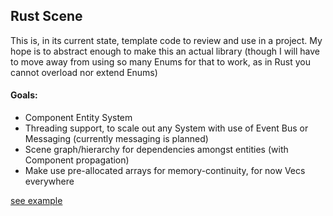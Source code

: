 ## Rust Scene ##

This is, in its current state, template code to review and use in a project. My hope is to abstract enough to make this an actual library (though I will have to move away from using so many Enums for that to work, as in Rust you cannot overload nor extend Enums)


#### Goals: ####

* Component Entity System
* Threading support, to scale out any System with use of Event Bus or Messaging (currently messaging is planned)
* Scene graph/hierarchy for dependencies amongst entities (with Component propagation)
* Make use pre-allocated arrays for memory-continuity, for now Vecs everywhere

[see example](/src/main.rs)
